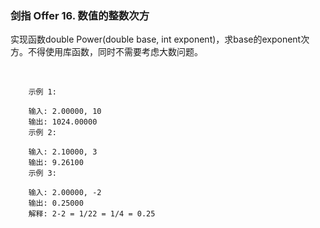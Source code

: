 ### 剑指 Offer 16. 数值的整数次方


实现函数double Power(double base, int exponent)，求base的exponent次方。不得使用库函数，同时不需要考虑大数问题。

 
```
    示例 1:
    
    输入: 2.00000, 10
    输出: 1024.00000
    示例 2:
    
    输入: 2.10000, 3
    输出: 9.26100
    示例 3:
    
    输入: 2.00000, -2
    输出: 0.25000
    解释: 2-2 = 1/22 = 1/4 = 0.25

```